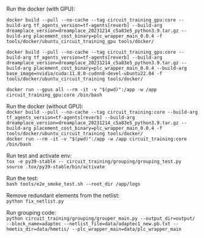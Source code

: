 Run the docker (with GPU):  

``` docker build --pull --no-cache --tag circuit_training_gpu:core --build-arg tf_agents_version=tf-agents[reverb] --build-arg dreamplace_version=dreamplace_20231214_c5a83e5_python3.9.tar.gz --build-arg placement_cost_binary=plc_wrapper_main_0.0.4 -f tools/docker/ubuntu_circuit_training_gpu tools/docker/ ``` 

``` docker build --pull --no-cache --tag circuit_training_gpu:core --build-arg tf_agents_version=tf-agents[reverb] --build-arg dreamplace_version=dreamplace_20231214_c5a83e5_python3.9.tar.gz --build-arg placement_cost_binary=plc_wrapper_main_0.0.4 --build-arg base_image=nvidia/cuda:11.8.0-cudnn8-devel-ubuntu22.04 -f tools/docker/ubuntu_circuit_training tools/docker/ ```  

``` docker run --gpus all --rm -it -v "$(pwd)":/app -w /app circuit_training_gpu:core /bin/bash ```  

Run the docker (without GPU):  
``` docker build --pull --no-cache --tag circuit_training:core --build-arg tf_agents_version=tf-agents[reverb] --build-arg dreamplace_version=dreamplace_20231214_c5a83e5_python3.9.tar.gz --build-arg placement_cost_binary=plc_wrapper_main_0.0.4 -f tools/docker/ubuntu_circuit_training tools/docker/ ```  
``` docker run --rm -it -v "$(pwd)":/app -w /app circuit_training:core /bin/bash ```  

Run test and activate env:  
``` tox -e py39-stable -- circuit_training/grouping/grouping_test.py ```
``` source .tox/py39-stable/bin/activate ```  

Run the test:  
``` bash tools/e2e_smoke_test.sh --root_dir /app/logs ```  

Remove redundant elements from the netlist:  
``` python fix_netlist.py ```  

Run grouping code:  
``` python circuit_training/grouping/grouper_main.py --output_dir=output/ --block_name=adaptec --netlist_file=data/adaptec1_new.pb.txt --hmetis_dir=data/hmetis/ --plc_wrapper_main=data/plc_wrapper_main ```  
